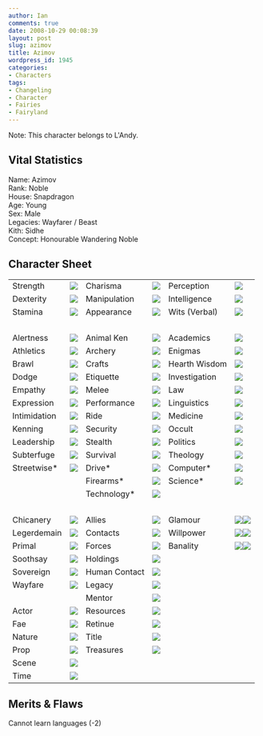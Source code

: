 ```yaml
---
author: Ian
comments: true
date: 2008-10-29 00:08:39
layout: post
slug: azimov
title: Azimov
wordpress_id: 1945
categories:
- Characters
tags:
- Changeling
- Character
- Fairies
- Fairyland
---
```


<p>Note: This character belongs to L&#039;Andy.</p>
<h2>Vital Statistics</h2>
<p>Name: Azimov<br />
Rank: Noble<br />
House: Snapdragon<br />
Age: Young<br />
Sex: Male<br />
Legacies: Wayfarer / Beast<br />
Kith: Sidhe<br />
Concept: Honourable Wandering Noble</p>
<h2>Character Sheet</h2>
<table border="0" width="100%" cellspacing="2" cellpadding="4">
<tr>
<td>Strength</td>
<td><img src="http://onlydreaming.net/images/dots/3.png" /></td>
<td>Charisma</td>
<td><img src="http://onlydreaming.net/images/dots/3.png" /></td>
<td>Perception</td>
<td><img src="http://onlydreaming.net/images/dots/3.png" /></td>
</tr>
<tr>
<td>Dexterity</td>
<td><img src="http://onlydreaming.net/images/dots/3.png" /></td>
<td>Manipulation</td>
<td><img src="http://onlydreaming.net/images/dots/2.png" /></td>
<td>Intelligence</td>
<td><img src="http://onlydreaming.net/images/dots/3.png" /></td>
</tr>
<tr>
<td>Stamina</td>
<td><img src="http://onlydreaming.net/images/dots/2.png" /></td>
<td>Appearance</td>
<td><img src="http://onlydreaming.net/images/dots/3.png" /></td>
<td>Wits (Verbal)</td>
<td><img src="http://onlydreaming.net/images/dots/4.png" /></td>
</tr>
<tr>
<td>&nbsp;</td>
</tr>
<tr>
<td>Alertness</td>
<td><img src="http://onlydreaming.net/images/dots/1.png" /></td>
<td>Animal Ken</td>
<td><img src="http://onlydreaming.net/images/dots/1.png" /></td>
<td>Academics</td>
<td><img src="http://onlydreaming.net/images/dots/2.png" /></td>
</tr>
<tr>
<td>Athletics</td>
<td><img src="http://onlydreaming.net/images/dots/1.png" /></td>
<td>Archery</td>
<td><img src="http://onlydreaming.net/images/dots/1.png" /></td>
<td>Enigmas</td>
<td><img src="http://onlydreaming.net/images/dots/1.png" /></td>
</tr>
<tr>
<td>Brawl</td>
<td><img src="http://onlydreaming.net/images/dots/0.png" /></td>
<td>Crafts</td>
<td><img src="http://onlydreaming.net/images/dots/0.png" /></td>
<td>Hearth Wisdom</td>
<td><img src="http://onlydreaming.net/images/dots/1.png" /></td>
</tr>
<tr>
<td>Dodge</td>
<td><img src="http://onlydreaming.net/images/dots/2.png" /></td>
<td>Etiquette</td>
<td><img src="http://onlydreaming.net/images/dots/1.png" /></td>
<td>Investigation</td>
<td><img src="http://onlydreaming.net/images/dots/0.png" /></td>
</tr>
<tr>
<td>Empathy</td>
<td><img src="http://onlydreaming.net/images/dots/1.png" /></td>
<td>Melee</td>
<td><img src="http://onlydreaming.net/images/dots/3.png" /></td>
<td>Law</td>
<td><img src="http://onlydreaming.net/images/dots/0.png" /></td>
</tr>
<tr>
<td>Expression</td>
<td><img src="http://onlydreaming.net/images/dots/0.png" /></td>
<td>Performance</td>
<td><img src="http://onlydreaming.net/images/dots/0.png" /></td>
<td>Linguistics</td>
<td><img src="http://onlydreaming.net/images/dots/0.png" /></td>
</tr>
<tr>
<td>Intimidation</td>
<td><img src="http://onlydreaming.net/images/dots/0.png" /></td>
<td>Ride</td>
<td><img src="http://onlydreaming.net/images/dots/1.png" /></td>
<td>Medicine</td>
<td><img src="http://onlydreaming.net/images/dots/1.png" /></td>
</tr>
<tr>
<td>Kenning</td>
<td><img src="http://onlydreaming.net/images/dots/2.png" /></td>
<td>Security</td>
<td><img src="http://onlydreaming.net/images/dots/0.png" /></td>
<td>Occult</td>
<td><img src="http://onlydreaming.net/images/dots/2.png" /></td>
</tr>
<tr>
<td>Leadership</td>
<td><img src="http://onlydreaming.net/images/dots/2.png" /></td>
<td>Stealth</td>
<td><img src="http://onlydreaming.net/images/dots/0.png" /></td>
<td>Politics</td>
<td><img src="http://onlydreaming.net/images/dots/1.png" /></td>
</tr>
<tr>
<td>Subterfuge</td>
<td><img src="http://onlydreaming.net/images/dots/0.png" /></td>
<td>Survival</td>
<td><img src="http://onlydreaming.net/images/dots/0.png" /></td>
<td>Theology</td>
<td><img src="http://onlydreaming.net/images/dots/0.png" /></td>
</tr>
<tr>
<td>Streetwise*</td>
<td><img src="http://onlydreaming.net/images/dots/1.png" /></td>
<td>Drive*</td>
<td><img src="http://onlydreaming.net/images/dots/0.png" /></td>
<td>Computer*</td>
<td><img src="http://onlydreaming.net/images/dots/1.png" /></td>
</tr>
<tr>
<td></td>
<td></td>
<td>Firearms*</td>
<td><img src="http://onlydreaming.net/images/dots/0.png" /></td>
<td>Science*</td>
<td><img src="http://onlydreaming.net/images/dots/2.png" /></td>
</tr>
<tr>
<td></td>
<td></td>
<td>Technology*</td>
<td><img src="http://onlydreaming.net/images/dots/0.png" /></td>
<td></td>
<td></td>
</tr>
<tr>
<td>&nbsp;</td>
</tr>
<tr>
<td>Chicanery</td>
<td><img src="http://onlydreaming.net/images/dots/0.png" /></td>
<td>Allies</td>
<td><img src="http://onlydreaming.net/images/dots/0.png" /></td>
<td>Glamour</td>
<td><img src="http://onlydreaming.net/images/dots/4.png" /><img src="http://onlydreaming.net/images/dots/0.png" /></td>
</tr>
<tr>
<td>Legerdemain</td>
<td><img src="http://onlydreaming.net/images/dots/0.png" /></td>
<td>Contacts</td>
<td><img src="http://onlydreaming.net/images/dots/0.png" /></td>
<td>Willpower</td>
<td><img src="http://onlydreaming.net/images/dots/5.png" /><img src="http://onlydreaming.net/images/dots/1.png" /></td>
</tr>
<tr>
<td>Primal</td>
<td><img src="http://onlydreaming.net/images/dots/2.png" /></td>
<td>Forces</td>
<td><img src="http://onlydreaming.net/images/dots/0.png" /></td>
<td>Banality</td>
<td><img src="http://onlydreaming.net/images/dots/3.png" /><img src="http://onlydreaming.net/images/dots/0.png" /></td>
</tr>
<tr>
<td>Soothsay</td>
<td><img src="http://onlydreaming.net/images/dots/0.png" /></td>
<td>Holdings</td>
<td><img src="http://onlydreaming.net/images/dots/0.png" /></td>
<td></td>
<td></td>
</tr>
<tr>
<td>Sovereign</td>
<td><img src="http://onlydreaming.net/images/dots/0.png" /></td>
<td>Human Contact</td>
<td><img src="http://onlydreaming.net/images/dots/2.png" /></td>
<td></td>
<td></td>
</tr>
<tr>
<td>Wayfare</td>
<td><img src="http://onlydreaming.net/images/dots/1.png" /></td>
<td>Legacy</td>
<td><img src="http://onlydreaming.net/images/dots/2.png" /></td>
<td></td>
<td></td>
</tr>
<tr>
<td></td>
<td></td>
<td>Mentor</td>
<td><img src="http://onlydreaming.net/images/dots/0.png" /></td>
<td></td>
<td></td>
</tr>
<tr>
<td>Actor</td>
<td><img src="http://onlydreaming.net/images/dots/1.png" /></td>
<td>Resources</td>
<td><img src="http://onlydreaming.net/images/dots/0.png" /></td>
<td></td>
<td></td>
</tr>
<tr>
<td>Fae</td>
<td><img src="http://onlydreaming.net/images/dots/2.png" /></td>
<td>Retinue</td>
<td><img src="http://onlydreaming.net/images/dots/0.png" /></td>
<td></td>
<td></td>
</tr>
<tr>
<td>Nature</td>
<td><img src="http://onlydreaming.net/images/dots/2.png" /></td>
<td>Title</td>
<td><img src="http://onlydreaming.net/images/dots/3.png" /></td>
<td></td>
<td></td>
</tr>
<tr>
<td>Prop</td>
<td><img src="http://onlydreaming.net/images/dots/0.png" /></td>
<td>Treasures</td>
<td><img src="http://onlydreaming.net/images/dots/3.png" /></td>
<td></td>
<td></td>
</tr>
<tr>
<td>Scene</td>
<td><img src="http://onlydreaming.net/images/dots/0.png" /></td>
<td></td>
<td></td>
<td></td>
<td></td>
</tr>
<tr>
<td>Time</td>
<td><img src="http://onlydreaming.net/images/dots/0.png" /></td>
<td></td>
<td></td>
<td></td>
<td></td>
</tr>
</table>
<h2>Merits &amp; Flaws</h2>
<p>Cannot learn languages (-2)</p>